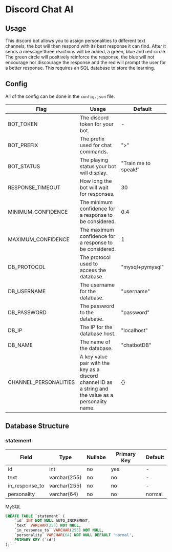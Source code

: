 # Discord Chat AI
## Usage
This discord bot allows you to assign personalities to different text channels, the bot will then respond with its best response it can find. After it sends a message three reactions will be added, a green, blue and red circle. The green circle will positively reinforce the response, the blue will not encourage nor discourage the response and the red will prompt the user for a better response.
This requires an SQL database to store the learning.
## Config
All of the config can be done in the `config.json` file.

| Flag                  | Usage                                                                                                  | Default              |
|-----------------------|--------------------------------------------------------------------------------------------------------|----------------------|
| BOT_TOKEN             | The discord token for your bot.                                                                        | -                    |
| BOT_PREFIX            | The prefix used for chat commands.                                                                     | ">"                  |
| BOT_STATUS            | The playing status your bot will display.                                                              | "Train me to speak!" |
| RESPONSE_TIMEOUT      | How long the bot will wait for responses.                                                              | 30                   |
| MINIMUM_CONFIDENCE    | The minimum confidence for a response to be considered.                                                | 0.4                  |
| MAXIMUM_CONFIDENCE    | The maximum confidence for a response to be considered.                                                | 1                    |
| DB_PROTOCOL           | The protocol used to access the database.                                                              | "mysql+pymysql"      |
| DB_USERNAME           | The username for the database.                                                                         | "username"           |
| DB_PASSWORD           | The password to the database.                                                                          | "password"           |
| DB_IP                 | The IP for the database host.                                                                          | "localhost"          |
| DB_NAME               | The name of the database.                                                                              | "chatbotDB"          |
| CHANNEL_PERSONALITIES | A key value pair with the key as a discord channel ID as a string and the value as a personality name. | {}                   |
## Database Structure
### statement
| Field          | Type         | Nullabe | Primary Key | Default |
|----------------|--------------|---------|-------------|---------|
| id             | int          | no      | yes         | -       |
| text           | varchar(255) | no      | no          | -       |
| in_response_to | varchar(255) | no      | no          | -       |
| personality    | varchar(64)  | no      | no          | normal  |

MySQL
```sql
CREATE TABLE `statement` (
	`id` INT NOT NULL AUTO_INCREMENT,
	`text` VARCHAR(255) NOT NULL,
	`in_response_to` VARCHAR(255) NOT NULL,
	`personality` VARCHAR(64) NOT NULL DEFAULT 'normal',
	PRIMARY KEY (`id`)
);```